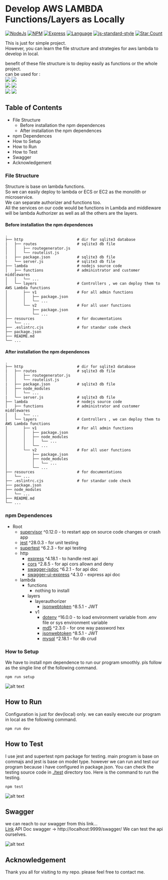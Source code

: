 # Develop AWS LAMBDA Functions/Layers as Locally

[![NodeJs](https://img.shields.io/badge/nodejs-v16.14.2-green)](https://github.com/helloakn/develop-aws-lambda-functions-locally) 
[![NPM](https://img.shields.io/badge/npm-v8.5.0-green)](https://github.com/helloakn/develop-aws-lambda-functions-locally) 
[![Express](https://img.shields.io/badge/express-v^4.17.3-green)](https://github.com/helloakn/develop-aws-lambda-functions-locally)
[![Language](https://img.shields.io/badge/dynamic/json?color=blueviolet&label=Language&query=language&url=https%3A%2F%2Fapi.github.com%2Frepos%2Fhelloakn%2Fdevelop-aws-lambda-functions-locally)](https://github.com/helloakn/develop-aws-lambda-functions-locally)
[![js-standard-style](https://img.shields.io/badge/code%20style-standard-brightgreen.svg?style=flat-square)](https://github.com/feross/standard)
[![Star Count](https://img.shields.io/badge/dynamic/json?color=brightgreen&label=Star&query=stargazers_count&url=https%3A%2F%2Fapi.github.com%2Frepos%2Fhelloakn%2Fdevelop-aws-lambda-functions-locally)](https://github.com/helloakn/develop-aws-lambda-functions-locally)

This is just for simple project.  
However, you can learn the file structure and strategies for aws lambda to develop in local.  

benefit of these file structure is to deploy easily as functions or the whole project.  
can be used for :  
![](https://img.shields.io/static/v1?label=&message=Monolith&color=blue) ![](https://img.shields.io/static/v1?label=&message=Yes&color=green)  
![](https://img.shields.io/static/v1?label=&message=MicroService&color=blue) ![](https://img.shields.io/static/v1?label=&message=Yes&color=green)    
![](https://img.shields.io/static/v1?label=&message=FaaS&color=blue) ![](https://img.shields.io/static/v1?label=&message=Yes&color=green)  



## Table of Contents
- File Structure
  - Before installation the npm dependences
  - After installation the npm dependences
- npm Dependences
- How to Setup
- How to Run
- How to Test
- Swagger
- Acknowledgement

### File Structure
Structure is base on lambda functions.  
So we can easily deploy to lambda or ECS or EC2 as the monolith or microservice.  
We can separate authorizer and functions too.  
All the services on our code would be functions in Lambda and middleware will be lambda Authorizer as well as all the others are the layers.  

#### Before installation the npm dependences
```nth
.
├── http                        # dir for sqlite3 database
|   ├── routes                  # sqlite3 db file
│   │   ├── routegenerator.js
│   │   └── routelist.js
|   ├── package.json            # sqlite3 db file
|   └── server.js               # sqlite3 db file
├── lambda                      # nodejs source code
│   ├── functions               # administrator and customer middlewares
│   │   └── ...                 
│   └── layers                  # Controllers , we can deploy them to AWS Lambda functions
│       ├── v1                  # For all admin functions
│       │   ├── package.json
│       │   └── ...
│       └── v2                  # For all user functions
│           ├── package.json
│           └── ...
├── resources                   # for documentations
│   └── ...
├── .eslintrc.cjs               # for standar code check
├── package.json 
├── README.md              
└── ...
```

#### After installation the npm dependences
```nth
.
├── http                        # dir for sqlite3 database
|   ├── routes                  # sqlite3 db file
│   │   ├── routegenerator.js
│   │   └── routelist.js
|   ├── package.json            # sqlite3 db file
│   ├── node_modules
│   │   └── ...
|   └── server.js               # sqlite3 db file
├── lambda                      # nodejs source code
│   ├── functions               # administrator and customer middlewares
│   │   └── ...                 
│   └── layers                  # Controllers , we can deploy them to AWS Lambda functions
│       ├── v1                  # For all admin functions
│       │   ├── package.json
│       │   ├── node_modules
│       │   │   └── ...
│       │   └── ...
│       └── v2                  # For all user functions
│           ├── package.json
│           ├── node_modules
│           │   └── ...
│           └── ...
├── resources                   # for documentations
│   └── ...
├── .eslintrc.cjs               # for standar code check
├── package.json 
├── node_modules
│   └── ...
├── README.md              
└── ...
```

### npm Dependences
- Root
  * [supervisor](https://www.npmjs.com/package/supertest)  ^0.12.0 - to restart app on source code changes or crash app
  * [jest](https://www.npmjs.com/package/jest)  ^28.0.3 - for unit testing
  * [supertest](https://www.npmjs.com/package/supertest)  ^6.2.3 - for api testing
  - http
    * [express](https://www.npmjs.com/package/express) ^4.18.1 - to handle rest api
    * [cors](https://www.npmjs.com/package/cors) ^2.8.5 - for api cors allown and deny
    * [swagger-jsdoc](https://www.npmjs.com/package/swagger-jsdoc)  ^6.2.1 - for api doc 
    * [swagger-ui-express](https://www.npmjs.com/package/swagger-ui-express)  ^4.3.0 - express api doc
  - lambda
    - functions
      * nothing to install
    - layers
      - layerauthorizer
        * [jsonwebtoken](https://www.npmjs.com/package/jsonwebtoken)  ^8.5.1 - JWT  
      - v1
        * [dotenv](https://www.npmjs.com/package/dotenv) ^16.0.0 - to load environment variable from .env file or sys environment variable
        * [md5](https://www.npmjs.com/package/md5)  ^2.3.0 - for one way password hex 
        * [jsonwebtoken](https://www.npmjs.com/package/jsonwebtoken)  ^8.5.1 - JWT 
        * [mysql](https://www.npmjs.com/package/mysql)  ^2.18.1 - for db crud 
        
### How to Setup
We have to install npm dependence to run our program smoothly. 
pls follow as the singlie line of  the following command.
```shell
npm run setup
```
![alt text](resources/install.png)  

## How to Run
Configuration is just for dev(local) only. we can easily execute our program in local as the following command.
```shell
npm run dev
```
## How to Test
I use jest and supertest npm package for testing. main program is base on commajs and jest is base on model type. however we can run and test our program because i have configured in package.json. You can check the testing source code in [./test](https://github.com/helloakn/node-multi-authorizer-jwt/tree/main/tests) directory too. 
Here is the command to run the testing.
```shell
npm test
```
![alt text](resources/test.png)  

## Swagger
we can reach to our swagger from this link...  
[Link](http://localhost:9999/swagger/)  API Doc swagger -> http://localhost:9999/swagger/ 
We can test the api ourselves.

![alt text](resources/swagger.png) 

## Acknowledgement
Thank you all for visiting to my repo. please feel free to contact me.